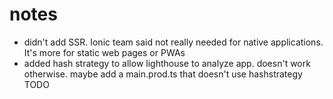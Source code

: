 # notes
- didn't add SSR. Ionic team said not really needed for native applications. It's more for static web pages or PWAs
- added hash strategy to allow lighthouse to analyze app. doesn't work otherwise. maybe add a main.prod.ts that doesn't use hashstrategy TODO